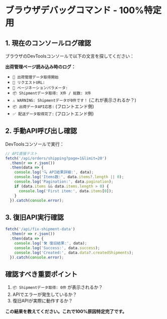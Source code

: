 # ブラウザデバッグコマンド - 100%特定用

## 1. 現在のコンソールログ確認
ブラウザのDevToolsコンソールで以下の文言を探してください：

**出荷管理ページ読み込み時のログ：**
- `🚚 出荷管理データ取得開始`
- `📍 リクエストURL:`
- `📄 ページネーションパラメータ:`
- `📦 Shipmentデータ取得: X件 / 総数: X件`
- `⚠️ WARNING: Shipmentデータが0件です！` (これが表示されるか？)
- `📦 出荷データAPI応答:` (フロントエンド側)
- `✅ 配送データ取得完了:` (フロントエンド側)

## 2. 手動API呼び出し確認
DevToolsコンソールで実行：

```javascript
// API直接テスト
fetch('/api/orders/shipping?page=1&limit=20')
  .then(r => r.json())
  .then(data => {
    console.log('🔍 API結果詳細:', data);
    console.log('Items数:', data.items?.length || 0);
    console.log('Pagination:', data.pagination);
    if (data.items && data.items.length > 0) {
      console.log('First item:', data.items[0]);
    }
  }).catch(console.error);
```

## 3. 復旧API実行確認
```javascript
fetch('/api/fix-shipment-data')
  .then(r => r.json())
  .then(data => {
    console.log('🛠️ 復旧結果:', data);
    console.log('Success:', data.success);
    console.log('Created:', data.data?.createdShipments);
  }).catch(console.error);
```

## 確認すべき重要ポイント
1. `📦 Shipmentデータ取得: 0件` が表示されるか？
2. APIでエラーが発生しているか？
3. 復旧APIが実際に動作するか？

**この結果を教えてください。これで100%原因特定完了です。**
